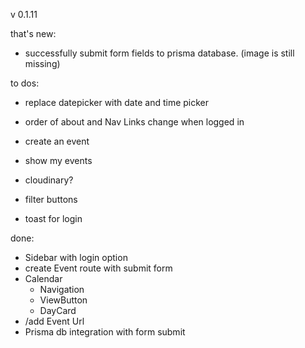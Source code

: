 v 0.1.11

that's new:

- successfully submit form fields to prisma database. (image is still missing)

to dos:

- replace datepicker with date and time picker

- order of about and Nav Links change when logged in
- create an event
- show my events
- cloudinary?
- filter buttons
- toast for login

done:

- Sidebar with login option
- create Event route with submit form
- Calendar
  - Navigation
  - ViewButton
  - DayCard
- /add Event Url
- Prisma db integration with form submit
